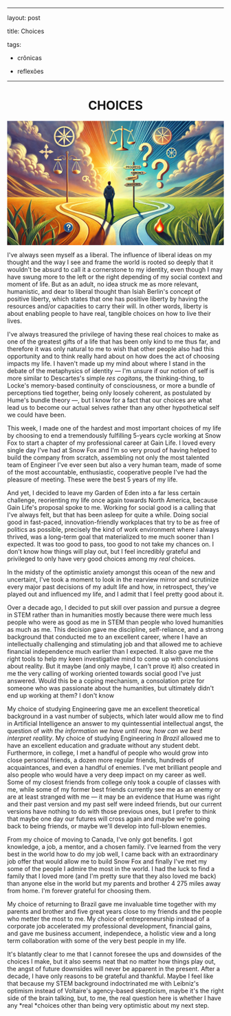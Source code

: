 

---
layout: post

title: Choices

tags:

 - crônicas

 - reflexões



---

<div align="center"> <h1>CHOICES</h1>

<img title="" src="images/posts/Choices.webp" alt="Escolhas" align="center">

</div>



I've always seen myself as a liberal. The influence of liberal ideas on my thought and the way I see and frame the world is rooted so deeply that it wouldn't be absurd to call it a cornerstone to my identity, even though I may have swung more to the left or the right depending of my social context and moment of life.  But as an adult, no idea struck me as more relevant, humanistic, and dear to liberal thought than Isiah Berlin's concept of positive liberty, which states that one has positive liberty by having the resources and/or capacities to carry their will.  In other words, liberty is about enabling people to have real, tangible choices on how to live their lives.

I've always treasured the privilege of having these real choices to make as one of the greatest gifts of a life that has been only kind to me thus far, and therefore it was only natural to me to wish that other people also had this opportunity and to think really hard about on how does the act of choosing impacts my life.  I haven't made up my mind about where I stand in the debate of the metaphysics of identity — I'm unsure if our notion of self is more similar to Descartes's simple *res cogitans*, the thinking-thing, to Locke's memory-based continuity of consciousness, or more a bundle of perceptions tied together, being only loosely coherent, as postulated by Hume's bundle theory —, but I know for a fact that our choices are what lead us to become our actual selves rather than any other hypothetical self we could have been. 

This week, I made one of the hardest and most important choices of my life by choosing to end a tremendously fulfilling 5-years cycle working at Snow Fox to start a chapter of my professional career at Gain Life. I loved every single day I've had at Snow Fox and I'm so very proud of having helped to build the company from scratch, assembling not only the most talented team of Engineer I've ever seen but also a very human team, made of some of the most accountable, enthusiastic, cooperative people I've had the pleasure of meeting. These were the best 5 years of my life.

And yet, I decided to leave my Garden of Eden into a far less certain challenge, reorienting my life once again towards North America, because Gain Life's proposal spoke to me. Working for social good is a calling that I've always felt, but that has been asleep for quite a while. Doing social good in fast-paced, innovation-friendly workplaces that try to be as free of politics as possible, precisely the kind of work environment where I always thrived, was a long-term goal that materialized to me much sooner than I expected. It was too good to pass, too good to not take my chances on. I don't know how things will play out, but I feel incredibly grateful and privileged to only have very good choices among my *real* choices. 

In the midsty of the optimistic anxiety amongst this ocean of the new and uncertaint, I've took a moment to look in the rearview mirror and scrutinize every major past decisions of my adult life and how, in retrospect, they've played out and influenced my life, and I admit that I feel pretty good about it. 

Over a decade ago, I decided to put skill over passion and pursue a degree in STEM rather than in humanities mostly because there were much less people who were as good as me in STEM than people who loved humanities as much as me. This decision gave me discipline, self-reliance, and a strong background that conducted me to an excellent career, where I have an intellectually challenging and stimulating job and that allowed me to achieve financial independence much earlier than I expected. It also gave me the right tools to help my keen investigative mind to come up with conclusions about reality. But it maybe (and only maybe, I can't prove it) also created in me the very calling of working oriented towards social good I've just answered. Would this be a coping mechanism, a consolation prize for someone who was passionate about the humanities, but ultimately didn't end up working at them? I don't know

My choice of studying Engineering gave me an excellent theoretical background in a vast number of subjects, which later would allow me to find in Artificial Intelligence an answer to my quintessential intellectual angst, the question of _with the information we have until now, how can we best interpret reallity_. My choice of studying Engineering _In Brazil_ allowed me to have an excellent education and graduate without any student debt. Furthermore, in college, I met a handful of people who would grow into close personal friends, a dozen more regular friends, hundreds of acquaintances, and even a handful of enemies. I've met brilliant people and also people who would have a very deep impact on my career as well. Some of my closest friends from college only took a couple of classes with me, while some of my former best friends currently see me as an enemy or are at least stranged with me — it may be an evidence that Hume was right and their past version and my past self were indeed friends, but our current versions have nothing to do with those previous ones, but I prefer to think that maybe one day our futures will cross again and maybe we're going back to being friends, or maybe we'll develop into full-blown enemies. 

From my choice of moving to Canada, I've only got benefits. I got knowledge, a job, a mentor, and a chosen family. I've learned from the very best in the world how to do my job well, I came back with an extraordinary job offer that would allow me to build Snow Fox and finally I've met my some of the people I admire the most in the world. I had the luck to find a family that I loved more (and I'm pretty sure that they also loved me back) than anyone else in the world but my parents and brother 4 275 miles away from home.  I'm forever grateful for choosing them.

My choice of returning to Brazil gave me invaluable time together with my parents and brother and five great years close to my friends and the people who metter the most to me. My choice of entrepreneurship instead of a corporate job accelerated my professional development, financial gains, and gave me business accument, independece, a holistic view and a long term collaboration with some of the very best people in my life.  

It's blatantly clear to me that I cannot foresee the ups and downsides of the choices I make, but it also seems neat that no matter how things play out, the angst of future downsides will never be apparent in the present. After a decade, I have only reasons to be grateful and thankful. Maybe I feel like that because my STEM background indoctrinated me with Leibniz's optimism instead of Voltaire's agency-based skepticism, maybe it's the right side of the brain talking, but, to me, the real question here is whether I have any *real *choices other than being very optimistic about my next step.




